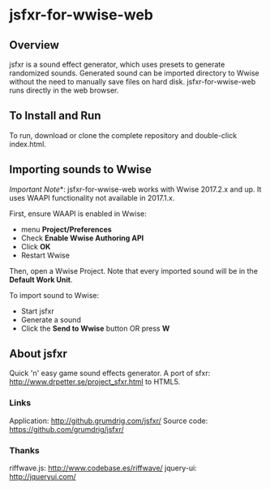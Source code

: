 # jsfxr-for-wwise-web

## Overview

jsfxr is a sound effect generator, which uses presets to generate randomized sounds. Generated sound can be imported directory to Wwise without the need to manually save files on hard disk. jsfxr-for-wwise-web runs directly in the web browser.

## To Install and Run

To run, download or clone the complete repository and double-click index.html.

## Importing sounds to Wwise

*Important Note**: jsfxr-for-wwise-web works with Wwise 2017.2.x and up. It uses WAAPI functionality not available in 2017.1.x.

First, ensure WAAPI is enabled in Wwise:
 - menu **Project/Preferences**
 - Check **Enable Wwise Authoring API**
 - Click **OK**
 - Restart Wwise

Then, open a Wwise Project. Note that every imported sound will be in the **Default Work Unit**.

To import sound to Wwise:
 - Start jsfxr
 - Generate a sound
 - Click the **Send to Wwise** button OR press **W**

## About jsfxr

Quick 'n' easy game sound effects generator.
A port of sfxr: http://www.drpetter.se/project_sfxr.html to HTML5.


### Links

Application:  http://github.grumdrig.com/jsfxr/
Source code:  https://github.com/grumdrig/jsfxr/


### Thanks

riffwave.js: http://www.codebase.es/riffwave/
jquery-ui:   http://jqueryui.com/
